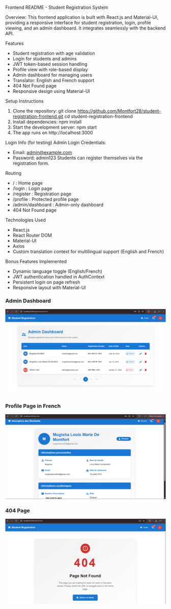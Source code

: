 Frontend README - Student Registration System

Overview:
This frontend application is built with React.js and Material-UI, providing a responsive interface for student registration, login, profile viewing, and an admin dashboard. It integrates seamlessly with the backend API.

Features
- Student registration with age validation
- Login for students and admins
- JWT token-based session handling
- Profile view with role-based display
- Admin dashboard for managing users
- Translator: English and French support
- 404 Not Found page
- Responsive design using Material-UI

Setup Instructions
1. Clone the repository:
   git clone https://github.com/Montfort28/student-registration-frontend.git
   cd student-registration-frontend
2. Install dependencies:
    npm install
3. Start the development server:
    npm start
4. The app runs on http://localhost:3000

Login Info (for testing)
Admin Login Credentials:
- Email: admin@example.com
- Password: admin123
Students can register themselves via the registration form.

Routing
- / : Home page
- /login : Login page
- /register : Registration page
- /profile : Protected profile page
- /admin/dashboard : Admin-only dashboard
- 404 Not Found page

Technologies Used
- React.js
- React Router DOM
- Material-UI
- Axios
- Custom translation context for multilingual support (English and French)

Bonus Features Implemented
- Dynamic language toggle (English/French)
- JWT authentication handled in AuthContext
- Persistent login on page refresh
- Responsive layout with Material-UI

### Admin Dashboard
![Admin Dashboard](./screenshots/admin-dashboard.png)

### Profile Page in French
![French Profile](./screenshots/profile-fr.png)

### 404 Page
![Not Found Page](./screenshots/not-found.png)

